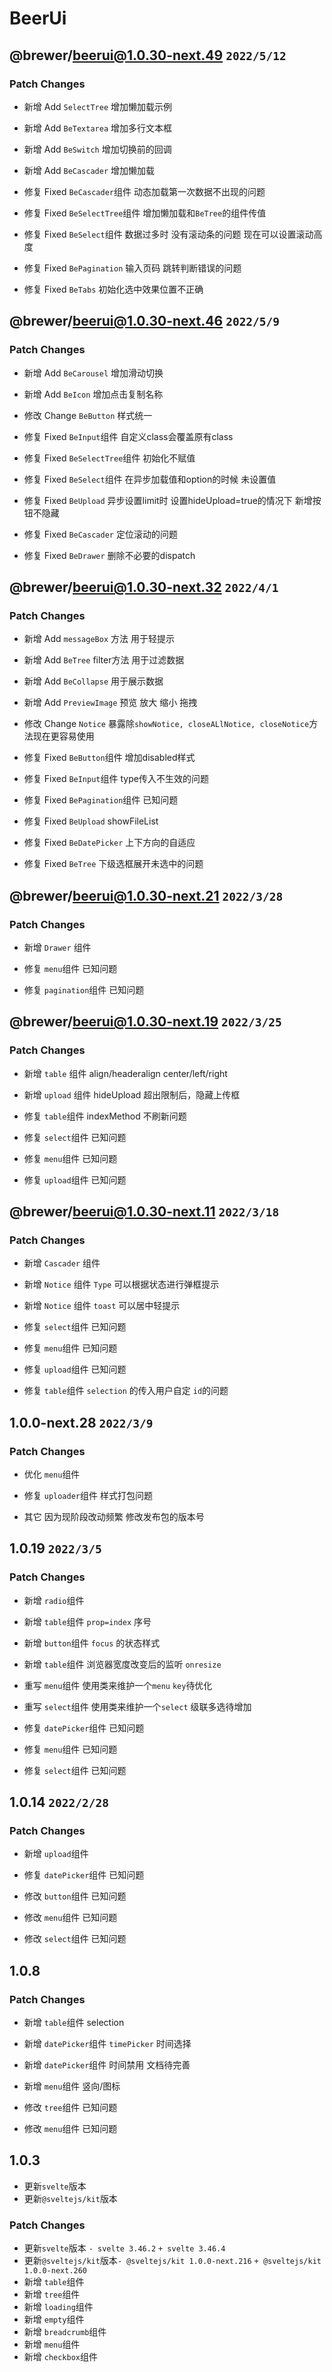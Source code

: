 # BeerUi 

## @brewer/beerui@1.0.30-next.49 `2022/5/12`

### Patch Changes

- 新增 Add `SelectTree` 增加懒加载示例
- 新增 Add `BeTextarea` 增加多行文本框
- 新增 Add `BeSwitch` 增加切换前的回调
- 新增 Add `BeCascader` 增加懒加载

- 修复 Fixed `BeCascader`组件 动态加载第一次数据不出现的问题
- 修复 Fixed `BeSelectTree`组件 增加懒加载和`BeTree`的组件传值
- 修复 Fixed `BeSelect`组件 数据过多时 没有滚动条的问题 现在可以设置滚动高度
- 修复 Fixed `BePagination` 输入页码 跳转判断错误的问题
- 修复 Fixed `BeTabs` 初始化选中效果位置不正确


## @brewer/beerui@1.0.30-next.46 `2022/5/9`

### Patch Changes

- 新增 Add `BeCarousel` 增加滑动切换
- 新增 Add `BeIcon` 增加点击复制名称

- 修改 Change `BeButton` 样式统一

- 修复 Fixed `BeInput`组件 自定义class会覆盖原有class
- 修复 Fixed `BeSelectTree`组件 初始化不赋值
- 修复 Fixed `BeSelect`组件 在异步加载值和option的时候 未设置值
- 修复 Fixed `BeUpload` 异步设置limit时 设置hideUpload=true的情况下 新增按钮不隐藏
- 修复 Fixed `BeCascader` 定位滚动的问题
- 修复 Fixed `BeDrawer` 删除不必要的dispatch


## @brewer/beerui@1.0.30-next.32 `2022/4/1`

### Patch Changes

- 新增 Add `messageBox` 方法 用于轻提示
- 新增 Add `BeTree` filter方法 用于过滤数据
- 新增 Add `BeCollapse` 用于展示数据
- 新增 Add `PreviewImage` 预览 放大 缩小 拖拽

- 修改 Change `Notice` 暴露除`showNotice, closeALlNotice, closeNotice`方法现在更容易使用

- 修复 Fixed `BeButton`组件 增加disabled样式
- 修复 Fixed `BeInput`组件 type传入不生效的问题
- 修复 Fixed `BePagination`组件 已知问题
- 修复 Fixed `BeUpload` showFileList
- 修复 Fixed `BeDatePicker` 上下方向的自适应
- 修复 Fixed `BeTree` 下级选框展开未选中的问题


## @brewer/beerui@1.0.30-next.21 `2022/3/28`

### Patch Changes

- 新增 `Drawer` 组件

- 修复 `menu`组件 已知问题
- 修复 `pagination`组件 已知问题

## @brewer/beerui@1.0.30-next.19 `2022/3/25`

### Patch Changes

- 新增 `table` 组件 align/headeralign center/left/right
- 新增 `upload` 组件 hideUpload 超出限制后，隐藏上传框

- 修复 `table`组件 indexMethod 不刷新问题
- 修复 `select`组件 已知问题
- 修复 `menu`组件 已知问题
- 修复 `upload`组件 已知问题

## @brewer/beerui@1.0.30-next.11 `2022/3/18`

### Patch Changes

- 新增 `Cascader` 组件
- 新增 `Notice` 组件 `Type` 可以根据状态进行弹框提示
- 新增 `Notice` 组件 `toast` 可以居中轻提示

- 修复 `select`组件 已知问题
- 修复 `menu`组件 已知问题
- 修复 `upload`组件 已知问题
- 修复 `table`组件 `selection` 的传入用户自定 `id`的问题


## 1.0.0-next.28 `2022/3/9`

### Patch Changes

- 优化 `menu`组件

- 修复 `uploader`组件 样式打包问题
- 其它 因为现阶段改动频繁 修改发布包的版本号

## 1.0.19 `2022/3/5`

### Patch Changes

- 新增 `radio`组件
- 新增 `table`组件 `prop=index` 序号
- 新增 `button`组件 `focus` 的状态样式
- 新增 `table`组件 浏览器宽度改变后的监听 `onresize`
- 重写 `menu`组件 使用类来维护一个`menu` `key`待优化
- 重写 `select`组件 使用类来维护一个`select` 级联多选待增加

- 修复 `datePicker`组件 已知问题
- 修复 `menu`组件 已知问题
- 修复 `select`组件 已知问题

## 1.0.14 `2022/2/28`


### Patch Changes

- 新增 `upload`组件

- 修复 `datePicker`组件 已知问题
- 修改 `button`组件 已知问题
- 修改 `menu`组件 已知问题
- 修改 `select`组件 已知问题

## 1.0.8

### Patch Changes

- 新增 `table`组件 selection
- 新增 `datePicker`组件 `timePicker` 时间选择
- 新增 `datePicker`组件 时间禁用 文档待完善
- 新增 `menu`组件 竖向/图标

- 修改 `tree`组件 已知问题
- 修改 `menu`组件 已知问题

## 1.0.3

- 更新`svelte`版本
- 更新`@sveltejs/kit`版本

### Patch Changes

- 更新`svelte`版本 `- svelte 3.46.2` `+ svelte 3.46.4`
- 更新`@sveltejs/kit`版本`- @sveltejs/kit 1.0.0-next.216` `+ @sveltejs/kit 1.0.0-next.260`
- 新增 `table`组件
- 新增 `tree`组件
- 新增 `loading`组件
- 新增 `empty`组件
- 新增 `breadcrumb`组件
- 新增 `menu`组件
- 新增 `checkbox`组件

